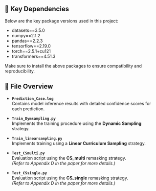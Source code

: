 
## 🔧 Key Dependencies

Below are the key package versions used in this project:

- datasets==3.5.0
- numpy==2.1.2
- pandas==2.2.3
- tensorflow==2.19.0
- torch==2.5.1+cu121
- transformers==4.51.3

Make sure to install the above packages to ensure compatibility and reproducibility.

## 📁 File Overview

- **`Prediction_Case.log`**  
  Contains model inference results with detailed confidence scores for each prediction.

- **`Train_Dymsampling.py`**  
  Implements the training procedure using the **Dynamic Sampling** strategy.

- **`Train_linearsampling.py`**  
  Implements training using a **Linear Curriculum Sampling** strategy.

- **`Test_CSmulti.py`**  
  Evaluation script using the **CS_multi** remasking strategy.  
  _(Refer to Appendix D in the paper for more details.)_

- **`Test_CSsingle.py`**  
  Evaluation script using the **CS_single** remasking strategy.  
  _(Refer to Appendix D in the paper for more details.)_
